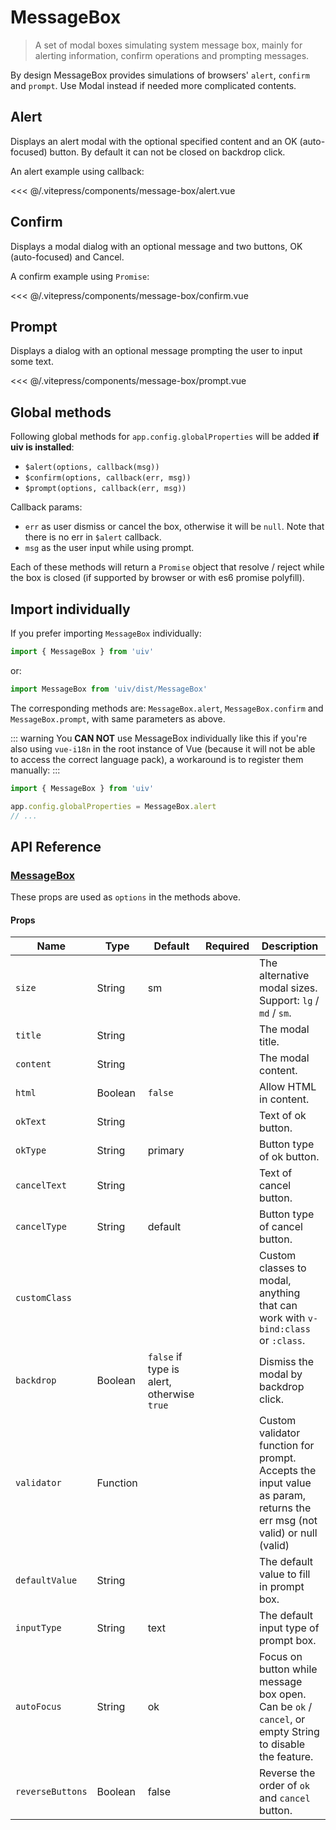 # MessageBox

> A set of modal boxes simulating system message box, mainly for alerting information, confirm operations and prompting messages.

By design MessageBox provides simulations of browsers' `alert`, `confirm` and `prompt`. Use Modal instead if needed more complicated contents.

## Alert

Displays an alert modal with the optional specified content and an OK (auto-focused) button. By default it can not be closed on backdrop click.

An alert example using callback:

<DemoWrapper><message-box-alert/></DemoWrapper>

<<< @/.vitepress/components/message-box/alert.vue

## Confirm

Displays a modal dialog with an optional message and two buttons, OK (auto-focused) and Cancel.

A confirm example using `Promise`:

<DemoWrapper><message-box-confirm/></DemoWrapper>

<<< @/.vitepress/components/message-box/confirm.vue

## Prompt

Displays a dialog with an optional message prompting the user to input some text.

<DemoWrapper><message-box-prompt/></DemoWrapper>

<<< @/.vitepress/components/message-box/prompt.vue

## Global methods

Following global methods for `app.config.globalProperties` will be added **if uiv is installed**:

* `$alert(options, callback(msg))`
* `$confirm(options, callback(err, msg))`
* `$prompt(options, callback(err, msg))`

Callback params:

* `err` as user dismiss or cancel the box, otherwise it will be `null`. Note that there is no err in `$alert` callback.
* `msg` as the user input while using prompt.

Each of these methods will return a `Promise` object that resolve / reject while the box is closed (if supported by browser or with es6 promise polyfill).

## Import individually

If you prefer importing `MessageBox` individually:

```javascript
import { MessageBox } from 'uiv'
```

or:

```javascript
import MessageBox from 'uiv/dist/MessageBox'
```

The corresponding methods are: `MessageBox.alert`, `MessageBox.confirm` and `MessageBox.prompt`, with same parameters as above.

::: warning
You **CAN NOT** use MessageBox individually like this if you're also using `vue-i18n` in the root instance of Vue (because it will not be able to access the correct language pack), a workaround is to register them manually:
:::

```javascript
import { MessageBox } from 'uiv'

app.config.globalProperties = MessageBox.alert
// ...
```

## API Reference

### [MessageBox](https://github.com/uiv-lib/uiv/blob/1.x/src/services/messagebox/MessageBox.vue)

These props are used as `options` in the methods above.

#### Props

| Name             | Type     | Default                                    | Required | Description                                                                                                             |
|------------------|----------|--------------------------------------------|----------|-------------------------------------------------------------------------------------------------------------------------|
| `size`           | String   | sm                                         |          | The alternative modal sizes. Support: `lg` / `md` / `sm`.                                                               |
| `title`          | String   |                                            |          | The modal title.                                                                                                        |
| `content`        | String   |                                            |          | The modal content.                                                                                                      |
| `html`           | Boolean  | `false`                                    |          | Allow HTML in content.                                                                                                  |
| `okText`         | String   |                                            |          | Text of ok button.                                                                                                      |
| `okType`         | String   | primary                                    |          | Button type of ok button.                                                                                               |
| `cancelText`     | String   |                                            |          | Text of cancel button.                                                                                                  |
| `cancelType`     | String   | default                                    |          | Button type of cancel button.                                                                                           |
| `customClass`    |          |                                            |          | Custom classes to modal, anything that can work with `v-bind:class` or `:class`.                                        |
| `backdrop`       | Boolean  | `false` if type is alert, otherwise `true` |          | Dismiss the modal by backdrop click.                                                                                    |
| `validator`      | Function |                                            |          | Custom validator function for prompt. Accepts the input value as param, returns the err msg (not valid) or null (valid) |
| `defaultValue`   | String   |                                            |          | The default value to fill in prompt box.                                                                                |
| `inputType`      | String   | text                                       |          | The default input type of prompt box.                                                                                   |
| `autoFocus`      | String   | ok                                         |          | Focus on button while message box open. Can be `ok` / `cancel`, or empty String to disable the feature.                 |
| `reverseButtons` | Boolean  | false                                      |          | Reverse the order of `ok` and `cancel` button.                                                                          |
